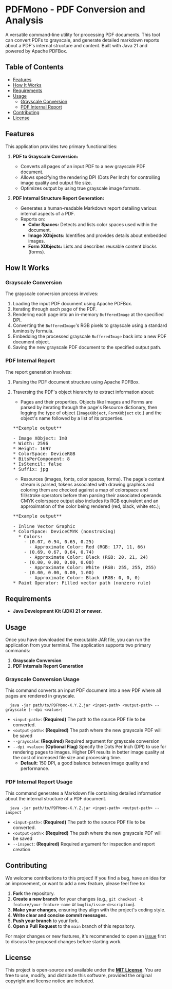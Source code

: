 # PDFMono - PDF Conversion and Analysis

A versatile command-line utility for processing PDF documents. This tool can convert PDFs to grayscale, and generate detailed markdown reports about a PDF's internal structure and content. Built with Java 21 and powered by Apache PDFBox.

## Table of Contents

* [Features](#features)
* [How It Works](#how-it-works)
* [Requirements](#requirements)
* [Usage](#usage)
    * [Grayscale Conversion](#grayscale-conversion-usage)
    * [PDF Internal Report](#pdf-internal-report-usage)
* [Contributing](#contributing)
* [License](#license)

## Features

This application provides two primary functionalities:

1.  **PDF to Grayscale Conversion:**
    * Converts all pages of an input PDF to a new grayscale PDF document.
    * Allows specifying the rendering DPI (Dots Per Inch) for controlling image quality and output file size.
    * Optimizes output by using true grayscale image formats.

2.  **PDF Internal Structure Report Generation:**
    * Generates a human-readable Markdown report detailing various internal aspects of a PDF.
    * Reports on:
        * **Color Spaces:** Detects and lists color spaces used within the document.
        * **Image XObjects:** Identifies and provides details about embedded images.
        * **Form XObjects:** Lists and describes reusable content blocks (forms).
       

## How It Works

### Grayscale Conversion

The grayscale conversion process involves:
1.  Loading the input PDF document using Apache PDFBox.
2.  Iterating through each page of the PDF.
3.  Rendering each page into an in-memory `BufferedImage` at the specified DPI.
4.  Converting the `BufferedImage`'s RGB pixels to grayscale using a standard luminosity formula.
5.  Embedding the processed grayscale `BufferedImage` back into a new PDF document object.
6.  Saving the new grayscale PDF document to the specified output path.

### PDF Internal Report

The report generation involves:
1.  Parsing the PDF document structure using Apache PDFBox.
2.  Traversing the PDF's object hierarchy to extract information about:
    * Pages and their properties.
    Objects like Images and Forms are parsed by iterating through the page's Resource dictionary, then logging the type of object (`ImageXObject`, `FormXObject` etc.) and the object's name followed by a list of its properties.  
    
    <pre>
    **Example output**
    
    - Image XObject: Im0
    * Width: 2596
    * Height: 1697
    * ColorSpace: DeviceRGB
    * BitsPerComponent: 8
    * IsStencil: false
    * Suffix: jpg
    </pre>
    
    * Resources (images, fonts, color spaces, forms). The page's content stream is parsed, tokens associated with drawing graphics and coloring them are checked against a map of colorspace and fill/stroke operators before then parsing their associated operands. CMYK colorspace output also includes its RGB equivalent and an approximation of the color being rendered (red, black, white etc.);
    <pre>**Example output**
    
    - Inline Vector Graphic
    * ColorSpace: DeviceCMYK (nonstroking)
      * Colors: 
        - (0.07, 0.94, 0.65, 0.25)
          - Approximate Color: Red (RGB: 177, 11, 66)
        - (0.69, 0.67, 0.64, 0.74)
          - Approximate Color: Black (RGB: 20, 21, 24)
        - (0.00, 0.00, 0.00, 0.00)
          - Approximate Color: White (RGB: 255, 255, 255)
        - (0.00, 0.00, 0.00, 1.00)
          - Approximate Color: Black (RGB: 0, 0, 0)
    * Paint Operator: Filled vector path (nonzero rule)</pre>

## Requirements

* **Java Development Kit (JDK) 21 or newer.**

## Usage

Once you have downloaded the executable JAR file, you can run the application from your terminal. The application supports two primary commands: 
1. **Grayscale Conversion**
2. **PDF Internals Report Generation**
### Grayscale Conversion Usage
This command converts an input PDF document into a new PDF where all pages are rendered in grayscale.
```
  java -jar path/to/PDFMono-X.Y.Z.jar <input-path> <output-path> --grayscale [--dpi <value>]
```
* `<input-path>`: **(Required)** The path to the source PDF file to be converted.
* `<output-path>`: **(Required)** The path where the new grayscale PDF will be saved
* `--grayscale`: **(Required)** Required argument for grayscale conversion
* `--dpi <value>`: **(Optional Flag)** Specify the Dots Per Inch (DPI) to use for rendering pages to images. Higher DPI results in better image quality at the cost of increased file size and processing time.
    * **Default**: 150 DPI, a good balance between image quality and performance.
### PDF Internal Report Usage
This command generates a Markdown file containing detailed information about the internal structure of a PDF document.
```
  java -jar path/to/PDFMono-X.Y.Z.jar <input-path> <output-path> --inspect
```
* `<input-path>`: **(Required)** The path to the source PDF file to be converted.
* `<output-path>`: **(Required)** The path where the new grayscale PDF will be saved
* `--inspect`: **(Required)** Required argument for inspection and report creation

## Contributing

We welcome contributions to this project! If you find a bug, have an idea for an improvement, or want to add a new feature, please feel free to:

1.  **Fork** the repository.
2.  **Create a new branch** for your changes (e.g., `git checkout -b feature/your-feature-name` or `bugfix/issue-description`).
3.  **Make your changes**, ensuring they align with the project's coding style.
4.  **Write clear and concise commit messages.**
5.  **Push your branch** to your fork.
6.  **Open a Pull Request** to the `main` branch of this repository.

For major changes or new features, it's recommended to open an [issue](https://github.com/aschwimm/PDFMono/issues) first to discuss the proposed changes before starting work.

## License

This project is open-source and available under the [**MIT License**](LICENSE). You are free to use, modify, and distribute this software, provided the original copyright and license notice are included.
